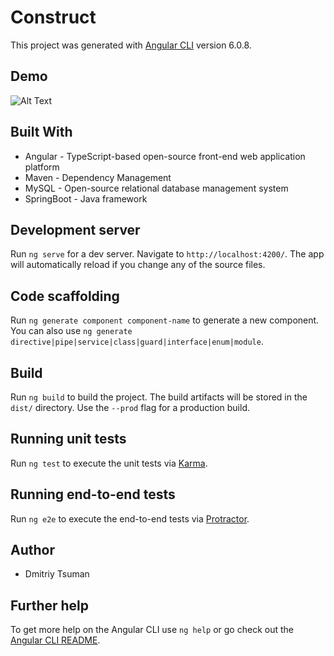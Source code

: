 # Construct

This project was generated with [Angular CLI](https://github.com/angular/angular-cli) version 6.0.8.

## Demo
![Alt Text](http://g.recordit.co/4Kh20stS2l.gif)

## Built With

- Angular - TypeScript-based open-source front-end web application platform
- Maven - Dependency Management
- MySQL - Open-source relational database management system
- SpringBoot - Java framework

## Development server

Run `ng serve` for a dev server. Navigate to `http://localhost:4200/`. The app will automatically reload if you change any of the source files.

## Code scaffolding

Run `ng generate component component-name` to generate a new component. You can also use `ng generate directive|pipe|service|class|guard|interface|enum|module`.

## Build

Run `ng build` to build the project. The build artifacts will be stored in the `dist/` directory. Use the `--prod` flag for a production build.

## Running unit tests

Run `ng test` to execute the unit tests via [Karma](https://karma-runner.github.io).

## Running end-to-end tests

Run `ng e2e` to execute the end-to-end tests via [Protractor](http://www.protractortest.org/).

## Author

- Dmitriy Tsuman

## Further help

To get more help on the Angular CLI use `ng help` or go check out the [Angular CLI README](https://github.com/angular/angular-cli/blob/master/README.md).
